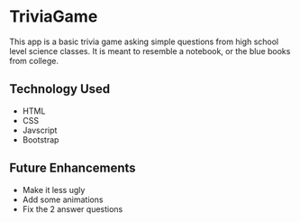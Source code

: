 # TriviaGame
This app is a basic trivia game asking simple questions from high school level science classes. It is meant to resemble a notebook, or the blue books from college.

## Technology Used
* HTML
* CSS
* Javscript
* Bootstrap

## Future Enhancements
* Make it less ugly
* Add some animations
* Fix the 2 answer questions
